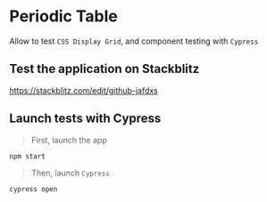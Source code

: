 # Periodic Table

Allow to test `CSS Display Grid`, and component testing with `Cypress`

## Test the application on Stackblitz
https://stackblitz.com/edit/github-jafdxs

## Launch tests with **Cypress**
> First, launch the app
```sh
npm start
```

> Then, launch `Cypress`
```sh
cypress open
```


